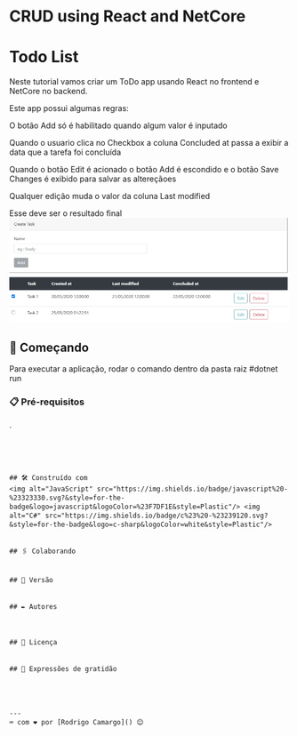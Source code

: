 # CRUD using React and NetCore

# Todo List

Neste tutorial vamos criar um ToDo app usando React no frontend e NetCore no backend. 

Este app possui algumas regras:

O botão Add só é habilitado quando algum valor é inputado

Quando o usuario clica no Checkbox a coluna Concluded at passa a exibir a data que a tarefa foi concluída

Quando o botão Edit é acionado o botão Add é escondido e o botão Save Changes é exibido para salvar as altereçãoes

Qualquer edição muda o valor da coluna Last modified

Esse deve ser o resultado final
![](resultado.jpg)


## 🚀 Começando
Para executar a aplicação, rodar o comando dentro da pasta raiz
#dotnet run



### 📋 Pré-requisitos
.

```




## 🛠️ Construído com
<img alt="JavaScript" src="https://img.shields.io/badge/javascript%20-%23323330.svg?&style=for-the-badge&logo=javascript&logoColor=%23F7DF1E&style=Plastic"/> <img alt="C#" src="https://img.shields.io/badge/c%23%20-%23239120.svg?&style=for-the-badge&logo=c-sharp&logoColor=white&style=Plastic"/>


## 🖇️ Colaborando


## 📌 Versão


## ✒️ Autores



## 📄 Licença


## 🎁 Expressões de gratidão




---
⌨️ com ❤️ por [Rodrigo Camargo]() 😊
